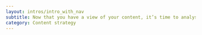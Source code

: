 ```yaml
---
layout: intros/intro_with_nav
subtitle: Now that you have a view of your content, it’s time to analyse and evaluate it for accuracy, relevance, quality and performance. This helps with evidence-based decision-making and is useful when talking with stakeholders.
category: Content strategy
---
```

